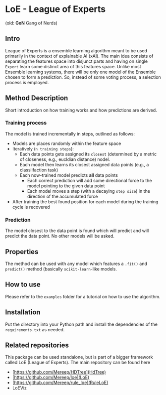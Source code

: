 # LoE - League of Experts 

(old: **GoN** Gang of Nerds)

## Intro

League of Experts is a ensemble learning algorithm meant to be used primarily in the context of explainable AI (xAI).
The main idea consists of separating the features space into disjunct parts and having on single `Expert` learn some
distinct area of this features space.
Unlike most Ensemble learning systems, there will be only one model of the Ensemble chosen to form a prediction. So,
instead of some voting process, a selection process is employed.

## Method Description

Short introduction on how training works and how predictions are derived.

### Training process

The model is trained incrementally in steps, outlined as follows:

- Models are places randomly within the feature space
- Iteratively (`n training steps`):
    - Each data points gets assigned its `closest` (determined by a metric of closeness, e.g., eucldian distance) nodel.
    - Each model then learns its closest assigned data points (e.g., a classiifaction task)
    - Each now-trained model predicts **all** data points
        - Each correct prediction will add some directional force to the model pointing to the given data point
        - Each model moves a step (with a decaying `step size`) in the direction of the accumulated force
- After training the best found position for each model during the training cycle is recovered

### Prediction

The model closest to the data point is found which will predict and will predict the data point. No other models will be
asked.

## Properties

The method can be used with any model which features a `.fit()` and `predict()` method (basically `scikit-learn`-like
models.

## How to use
Please refer to the `examples` folder for a tutorial on how to use the algorithm.

## Installation

Put the directory into your Python path and install the dependencies of the `requirements.txt` as needed.

## Related repositories
This package can be used standalone, but is part of a bigger framework called LoE (League of Experts). The main repository can be found here
- [https://github.com/Mereep/HDTree](HdTree)
- [https://github.com/Mereep/loe](LoE)
- [https://github.com/Mereep/rule_loe](RuleLoE)
- LoEViz

